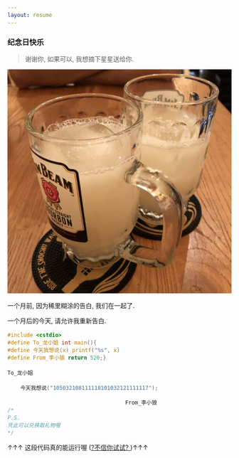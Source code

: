 ```yaml
---
layout: resume
---
```



### 纪念日快乐

>  谢谢你, 如果可以, 我想摘下星星送给你.

![](/images/cheers.jpg)

一个月前, 因为稀里糊涂的告白, 我们在一起了.

一个月后的今天, 请允许我重新告白.

```c
#include <cstdio>
#define To_龙小姐 int main(){
#define 今天我想说(x) printf("%s", x)
#define From_李小狼 return 520;}

To_龙小姐

    今天我想说("105032108111118101032121111117");
                                     
                                     From_李小狼
/*
P.S.
凭此可以兑换取礼物喔
*/
```

↑↑↑ 这段代码真的能运行喔 ([?不信你试试? ](https://wandbox.org/permlink/BXQ9WgKS6yPRpXKW))↑↑↑

